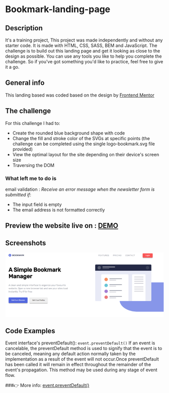 
# Bookmark-landing-page

## Description 
It's a training project,
This project was made independently and without any starter code. It is made with HTML, CSS, SASS, BEM  and JavaScript.
The challenge is to build out this landing page and get it looking as close to the design as possible.
You can use any tools you like to help you complete the challenge. So if you've got something you'd like to practice, feel free to give it a go.
## General info
This landing based was coded based on the design by [Frontend Mentor](https://www.frontendmentor.io/challenges/bookmark-landing-page-5d0b588a9edda32581d29158)

## The challenge
For this challenge I had to:

- Create the rounded blue background shape with code
- Change the fill and stroke color of the SVGs at specific points (the challenge can be completed using the single logo-bookmark.svg file provided)
- View the optimal layout for the site depending on their device's screen size
- Traversing the DOM

### What left me to do is 
 email validation : 
*Receive an error message when the newsletter form is submitted if*:
- The input field is empty
- The email address is not formatted correctly


## Preview the website live on : [DEMO](https://carolinafledgling.github.io/Simple-Landing-Page-/)

## Screenshots
![](images//readme.jpg)

## Code Examples

Event interface's preventDefault():  `event.preventDefault()`  If an event is cancelable, the preventDefault method is used to signify that the event is to be canceled, meaning any default action normally taken by the implementation as a result of the event will not occur.Once preventDefault has been called it will remain in effect throughout the remainder of the event's propagation. This method may be used during any stage of event flow.

###👉 More info: [event.preventDefault()](https://developer.mozilla.org/en-US/docs/Web/API/Event/preventDefault)










